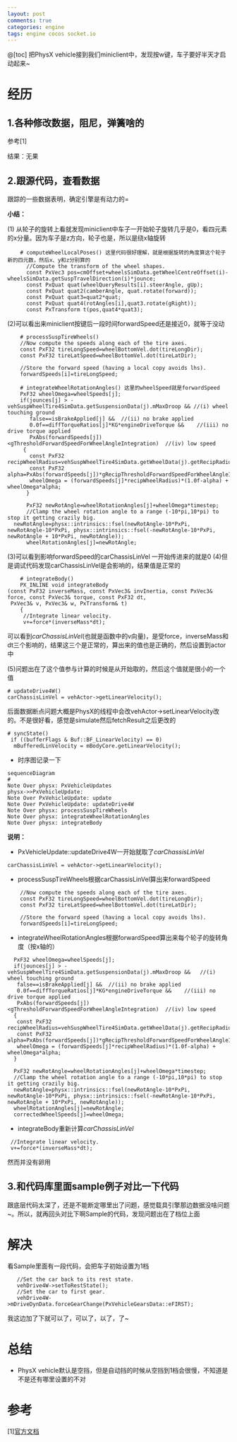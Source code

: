 ```yaml
---
layout: post
comments: true
categories: engine
tags: engine cocos socket.io
---
```


@[toc]
把PhysX vehicle接到我们miniclient中，发现按w键，车子要好半天才启动起来~





# 经历
## 1.各种修改数据，阻尼，弹簧啥的
参考[1]

结果：无果

## 2.跟源代码，查看数据
跟踪的一些数据表明，确定引擎是有动力的=

**小结：**

(1) 从轮子的旋转上看就发现miniclient中车子一开始轮子旋转几乎是0，看四元素的x分量。因为车子是z方向，轮子也是，所以是绕x轴旋转

```
	# computeWheelLocalPoses() 这里代码很好理解，就是根据旋转的角度算这个轮子新的四元数，然后x、y和z分别算的
	  //Compute the transform of the wheel shapes. 
	  const PxVec3 pos=cmOffset+wheelsSimData.getWheelCentreOffset(i)-wheelsSimData.getSuspTravelDirection(i)*jounce;
	  const PxQuat quat(wheelQueryResults[i].steerAngle, gUp);
	  const PxQuat quat2(camberAngle, quat.rotate(forward));
	  const PxQuat quat3=quat2*quat;
	  const PxQuat quat4(rotAngles[i],quat3.rotate(gRight));
	  const PxTransform t(pos,quat4*quat3);
```

(2)可以看出来miniclient按键后一段时间forwardSpeed还是接近0，就等于没动

```
	# processSuspTireWheels()
    //Now compute the speeds along each of the tire axes.
    const PxF32 tireLongSpeed=wheelBottomVel.dot(tireLongDir);
    const PxF32 tireLatSpeed=wheelBottomVel.dot(tireLatDir);

    //Store the forward speed (having a local copy avoids lhs).
    forwardSpeeds[i]=tireLongSpeed;

	# integrateWheelRotationAngles() 这里的wheelSpeed就是forwardSpeed
  	PxF32 wheelOmega=wheelSpeeds[j];
  	if(jounces[j] > -vehSuspWheelTire4SimData.getSuspensionData(j).mMaxDroop &&	//(i) wheel touching ground
	   false==isBrakeApplied[j] &&	//(ii) no brake applied
	   0.0f==diffTorqueRatios[j]*KG*engineDriveTorque &&	//(iii) no drive torque applied
	   PxAbs(forwardSpeeds[j])<gThresholdForwardSpeedForWheelAngleIntegration)	//(iv) low speed
 	 {
	   const PxF32 recipWheelRadius=vehSuspWheelTire4SimData.getWheelData(j).getRecipRadius();
	   const PxF32 alpha=PxAbs(forwardSpeeds[j])*gRecipThresholdForwardSpeedForWheelAngleIntegration;
	   wheelOmega = (forwardSpeeds[j]*recipWheelRadius)*(1.0f-alpha) + wheelOmega*alpha;
	  }

	  PxF32 newRotAngle=wheelRotationAngles[j]+wheelOmega*timestep;
	  //Clamp the wheel rotation angle to a range (-10*pi,10*pi) to stop it getting crazily big.
  newRotAngle=physx::intrinsics::fsel(newRotAngle-10*PxPi, newRotAngle-10*PxPi, physx::intrinsics::fsel(-newRotAngle-10*PxPi, newRotAngle + 10*PxPi, newRotAngle));
	  wheelRotationAngles[j]=newRotAngle;
```

(3)可以看到影响forwardSpeed的carChassisLinVel 一开始传进来的就是0
(4)但是调试代码发现carChassisLinVel是会影响的，结果值是正常的

```
	# integrateBody()
	PX_INLINE void integrateBody
(const PxF32 inverseMass, const PxVec3& invInertia, const PxVec3& force, const PxVec3& torque, const PxF32 dt,
 PxVec3& v, PxVec3& w, PxTransform& t)
	{
	 //Integrate linear velocity.
	 v+=force*(inverseMass*dt);
```

可以看到*carChassisLinVel*(也就是函数中的v向量)，是受force，inverseMass和dt三个影响的，结果这三个是正常的，算出来的值也是正确的，然后设置到actor中

(5)问题出在了这个值参与计算的时候是从开始取的，然后这个值就是很小的一个值

```
# updateDrive4W()
carChassisLinVel = vehActor->getLinearVelocity();
```

后面数据断点问题大概是PhysX的线程中会改vehActor->setLinearVelocity改的。不是很好看，感觉是simulate然后fetchResult之后更改的

```
# syncState()
 if ((bufferFlags & Buf::BF_LinearVelocity) == 0)
  mBufferedLinVelocity = mBodyCore.getLinearVelocity();
```


* 时序图记录一下

```mermaid
sequenceDiagram
# 
Note Over physx: PxVehicleUpdates
physx->>PxVehicleUpdate: 
Note Over PxVehicleUpdate: update
Note Over PxVehicleUpdate: updateDrive4W
Note Over physx: processSuspTireWheels
Note Over physx: integrateWheelRotationAngles
Note Over physx: integrateBody
```
**说明：**
* PxVehicleUpdate::updateDrive4W一开始就取了*carChassisLinVel*
```
carChassisLinVel = vehActor->getLinearVelocity();
```

* processSuspTireWheels根据carChassisLinVel算出来forwardSpeed

```
    //Now compute the speeds along each of the tire axes.
    const PxF32 tireLongSpeed=wheelBottomVel.dot(tireLongDir);
    const PxF32 tireLatSpeed=wheelBottomVel.dot(tireLatDir);

    //Store the forward speed (having a local copy avoids lhs).
    forwardSpeeds[i]=tireLongSpeed;
```

* integrateWheelRotationAngles根据forwardSpeed算出来每个轮子的旋转角度（按x轴的）

```
  PxF32 wheelOmega=wheelSpeeds[j];
  if(jounces[j] > -vehSuspWheelTire4SimData.getSuspensionData(j).mMaxDroop &&	//(i) wheel touching ground
   false==isBrakeApplied[j] &&	//(ii) no brake applied
   0.0f==diffTorqueRatios[j]*KG*engineDriveTorque &&	//(iii) no drive torque applied
   PxAbs(forwardSpeeds[j])<gThresholdForwardSpeedForWheelAngleIntegration)	//(iv) low speed
  {
   const PxF32 recipWheelRadius=vehSuspWheelTire4SimData.getWheelData(j).getRecipRadius();
   const PxF32 alpha=PxAbs(forwardSpeeds[j])*gRecipThresholdForwardSpeedForWheelAngleIntegration;
   wheelOmega = (forwardSpeeds[j]*recipWheelRadius)*(1.0f-alpha) + wheelOmega*alpha;
  }

  PxF32 newRotAngle=wheelRotationAngles[j]+wheelOmega*timestep;
  //Clamp the wheel rotation angle to a range (-10*pi,10*pi) to stop it getting crazily big.
  newRotAngle=physx::intrinsics::fsel(newRotAngle-10*PxPi, newRotAngle-10*PxPi, physx::intrinsics::fsel(-newRotAngle-10*PxPi, newRotAngle + 10*PxPi, newRotAngle));
  wheelRotationAngles[j]=newRotAngle;
  correctedWheelSpeeds[j]=wheelOmega;
```

* integrateBody重新计算*carChassisLinVel*

```
 //Integrate linear velocity.
 v+=force*(inverseMass*dt);
```

然而并没有卵用

## 3.和代码库里面sample例子对比一下代码

跟底层代码太深了，还是不能断定哪里出了问题，感觉载具引擎那边数据没啥问题~。所以，就再回头对比下啊Sample的代码，发现问题出在了档位上面
# 解决

看Sample里面有一段代码，会把车子初始设置为1档

```
   //Set the car back to its rest state.
   vehDrive4W->setToRestState();
   //Set the car to first gear.
   vehDrive4W->mDriveDynData.forceGearChange(PxVehicleGearsData::eFIRST);
```

我这边加了下就可以了，可以了，以了，了~

# 总结
* PhysX vehicle默认是空挡，但是自动挡的时候从空挡到1档会很慢，不知道是不是还有哪里设置的不对

# 参考
[1][官方文档](vehicle-Troubleshooting)